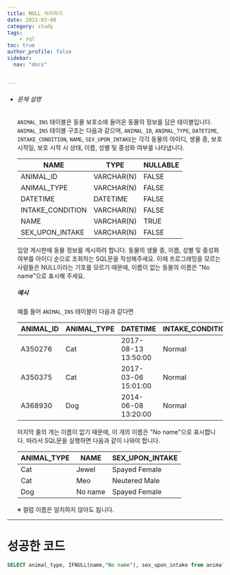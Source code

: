 ```yaml
---
title: NULL 처리하기
date: 2022-03-08
category: study
tags:
    - sql
toc: true
author_profile: false
sidebar:
  nav: "docs"


---
```


- ###### 문제 설명

  `ANIMAL_INS` 테이블은 동물 보호소에 들어온 동물의 정보를 담은 테이블입니다. `ANIMAL_INS` 테이블 구조는 다음과 같으며, `ANIMAL_ID`, `ANIMAL_TYPE`, `DATETIME`, `INTAKE_CONDITION`, `NAME`, `SEX_UPON_INTAKE`는 각각 동물의 아이디, 생물 종, 보호 시작일, 보호 시작 시 상태, 이름, 성별 및 중성화 여부를 나타냅니다.
  
  | NAME             | TYPE       | NULLABLE |
  | ---------------- | ---------- | -------- |
  | ANIMAL_ID        | VARCHAR(N) | FALSE    |
  | ANIMAL_TYPE      | VARCHAR(N) | FALSE    |
  | DATETIME         | DATETIME   | FALSE    |
  | INTAKE_CONDITION | VARCHAR(N) | FALSE    |
  | NAME             | VARCHAR(N) | TRUE     |
  | SEX_UPON_INTAKE  | VARCHAR(N) | FALSE    |
  
  입양 게시판에 동물 정보를 게시하려 합니다. 동물의 생물 종, 이름, 성별 및 중성화 여부를 아이디 순으로 조회하는 SQL문을 작성해주세요. 이때 프로그래밍을 모르는 사람들은 NULL이라는 기호를 모르기 때문에, 이름이 없는 동물의 이름은 "No name"으로 표시해 주세요.
  
  ##### 예시
  
  예를 들어 `ANIMAL_INS` 테이블이 다음과 같다면
  
  | ANIMAL_ID | ANIMAL_TYPE | DATETIME            | INTAKE_CONDITION | NAME  | SEX_UPON_INTAKE |
  | --------- | ----------- | ------------------- | ---------------- | ----- | --------------- |
  | A350276   | Cat         | 2017-08-13 13:50:00 | Normal           | Jewel | Spayed Female   |
  | A350375   | Cat         | 2017-03-06 15:01:00 | Normal           | Meo   | Neutered Male   |
  | A368930   | Dog         | 2014-06-08 13:20:00 | Normal           | NULL  | Spayed Female   |
  
  마지막 줄의 개는 이름이 없기 때문에, 이 개의 이름은 "No name"으로 표시합니다. 따라서 SQL문을 실행하면 다음과 같이 나와야 합니다.
  
  | ANIMAL_TYPE | NAME    | SEX_UPON_INTAKE |
  | ----------- | ------- | --------------- |
  | Cat         | Jewel   | Spayed Female   |
  | Cat         | Meo     | Neutered Male   |
  | Dog         | No name | Spayed Female   |
  
  ※ 컬럼 이름은 일치하지 않아도 됩니다.

------

# 성공한 코드

```sql
SELECT animal_type, IFNULL(name,"No name"), sex_upon_intake from animal_ins
```

